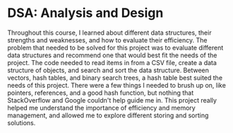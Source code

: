 # DSA: Analysis and Design

Throughout this course, I learned about different data structures, their strengths and weaknesses,
and how to evaluate their efficiency. The problem that needed to be solved for this project was to evaluate
different data structures and recommend one that would best fit the needs of the project. The code needed to
read items in from a CSV file, create a data structure of objects, and search and sort the data structure.
Between vectors, hash tables, and binary search trees, a hash table best suited the needs of this project.
There were a few things I needed to brush up on, like pointers, references, and a good hash function, but
nothing that StackOverflow and Google couldn't help guide me in. This project really helped me understand the
importance of efficiency and memory management, and allowed me to explore different storing and sorting solutions.
